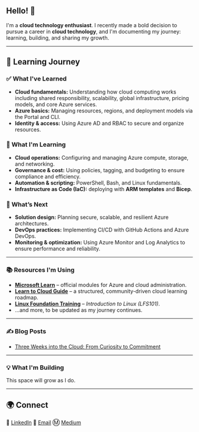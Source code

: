 ## Hello! 👋

I'm a **cloud technology enthusiast**. I recently made a bold decision to pursue a career in **cloud technology**, and I'm documenting my journey: learning, building, and sharing my growth.

---

## 🧠 Learning Journey

### ✅ What I've Learned
- **Cloud fundamentals:** Understanding how cloud computing works including shared responsibility, scalability, global infrastructure, pricing models, and core Azure services.  
- **Azure basics:** Managing resources, regions, and deployment models via the Portal and CLI.  
- **Identity & access:** Using Azure AD and RBAC to secure and organize resources.  

### 🚀 What I'm Learning
- **Cloud operations:** Configuring and managing Azure compute, storage, and networking.  
- **Governance & cost:** Using policies, tagging, and budgeting to ensure compliance and efficiency.  
- **Automation & scripting:** PowerShell, Bash, and Linux fundamentals.  
- **Infrastructure as Code (IaC):** deploying with **ARM templates** and **Bicep**.  

### 🌱 What’s Next
- **Solution design:** Planning secure, scalable, and resilient Azure architectures.  
- **DevOps practices:** Implementing CI/CD with GitHub Actions and Azure DevOps.  
- **Monitoring & optimization:** Using Azure Monitor and Log Analytics to ensure performance and reliability.  

---

### 📚 Resources I'm Using

- [**Microsoft Learn**](https://learn.microsoft.com/en-us/training/) – official modules for Azure and cloud administration.  
- [**Learn to Cloud Guide**](https://learntocloud.guide/) – a structured, community-driven cloud learning roadmap.  
- [**Linux Foundation Training**](https://trainingportal.linuxfoundation.org/learn/course/introduction-to-linux-lfs101/course-introduction/course-information) – *Introduction to Linux (LFS101)*.  
- ...and more, to be updated as my journey continues.  

---

### ✍️ Blog Posts

- [Three Weeks into the Cloud: From Curiosity to Commitment](https://medium.com/@kevwe.ebireri/three-weeks-into-the-cloud-from-curiosity-to-commitment-c78a7bb80529)

---

### 💡 What I'm Building
This space will grow as I do.

---

## 🌍 Connect
💼 [LinkedIn](https://www.linkedin.com/in/kevwe-ebireri)  📧 [Email](kevwe.ebireri@gmail.com) Ⓜ️ [Medium](https://medium.com/@kevwe.ebireri)
